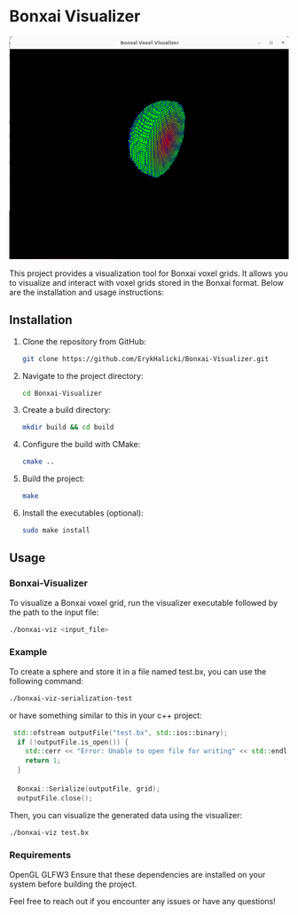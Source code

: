# Bonxai Visualizer
![Screenshot of visualizer output](viz_demo.png "Sample Output")


This project provides a visualization tool for Bonxai voxel grids. It allows you to visualize and interact with voxel grids stored in the Bonxai format. Below are the installation and usage instructions:
## Installation

1. Clone the repository from GitHub:
   ```bash
   git clone https://github.com/ErykHalicki/Bonxai-Visualizer.git
   ```
2. Navigate to the project directory:
   ```bash
   cd Bonxai-Visualizer
   ```
3. Create a build directory:
   ```bash
   mkdir build && cd build
   ```

4. Configure the build with CMake:
   ```bash
   cmake ..
   ```
   
5. Build the project:
   ```bash
   make
   ```

6. Install the executables (optional):
   ```bash
   sudo make install
   ```


## Usage
### Bonxai-Visualizer
To visualize a Bonxai voxel grid, run the visualizer executable followed by the path to the input file:

```bash
./bonxai-viz <input_file>
```

### Example
To create a sphere and store it in a file named test.bx, you can use the following command:
```bash
./bonxai-viz-serialization-test
```
or have something similar to this in your c++ project:
```cpp
 std::ofstream outputFile("test.bx", std::ios::binary);
  if (!outputFile.is_open()) {
    std::cerr << "Error: Unable to open file for writing" << std::endl;
    return 1;
  }

  Bonxai::Serialize(outputFile, grid);
  outputFile.close();
```

Then, you can visualize the generated data using the visualizer:

```bash
./bonxai-viz test.bx
```
### Requirements
OpenGL
GLFW3
Ensure that these dependencies are installed on your system before building the project.

Feel free to reach out if you encounter any issues or have any questions!
